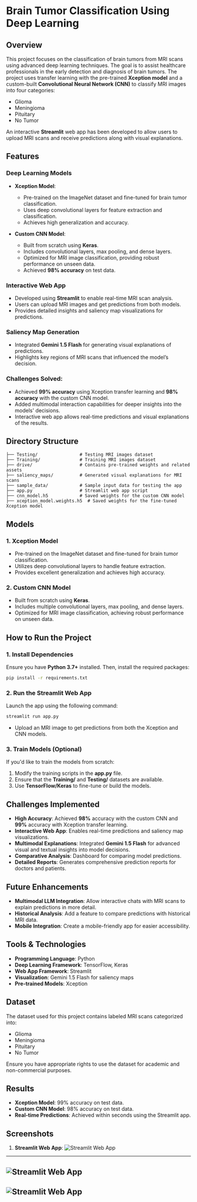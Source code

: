 # Brain Tumor Classification Using Deep Learning

## Overview
This project focuses on the classification of brain tumors from MRI scans using advanced deep learning techniques. The goal is to assist healthcare professionals in the early detection and diagnosis of brain tumors. The project uses transfer learning with the pre-trained **Xception model** and a custom-built **Convolutional Neural Network (CNN)** to classify MRI images into four categories:

- Glioma
- Meningioma
- Pituitary
- No Tumor

An interactive **Streamlit** web app has been developed to allow users to upload MRI scans and receive predictions along with visual explanations.

## Features

### Deep Learning Models
- **Xception Model**: 
  - Pre-trained on the ImageNet dataset and fine-tuned for brain tumor classification.
  - Uses deep convolutional layers for feature extraction and classification.
  - Achieves high generalization and accuracy.

- **Custom CNN Model**:
  - Built from scratch using **Keras**.
  - Includes convolutional layers, max pooling, and dense layers.
  - Optimized for MRI image classification, providing robust performance on unseen data.
  - Achieved **98% accuracy** on test data.

### Interactive Web App
- Developed using **Streamlit** to enable real-time MRI scan analysis.
- Users can upload MRI images and get predictions from both models.
- Provides detailed insights and saliency map visualizations for predictions.

### Saliency Map Generation
- Integrated **Gemini 1.5 Flash** for generating visual explanations of predictions.
- Highlights key regions of MRI scans that influenced the model’s decision.

### Challenges Solved:
- Achieved **99% accuracy** using Xception transfer learning and **98% accuracy** with the custom CNN model.
- Added multimodal interaction capabilities for deeper insights into the models' decisions.
- Interactive web app allows real-time predictions and visual explanations of the results.

## Directory Structure

```plaintext
├── Testing/                # Testing MRI images dataset  
├── Training/               # Training MRI images dataset  
├── drive/                  # Contains pre-trained weights and related assets  
├── saliency_maps/          # Generated visual explanations for MRI scans  
├── sample_data/            # Sample input data for testing the app  
├── app.py                  # Streamlit web app script  
├── cnn_model.h5            # Saved weights for the custom CNN model  
├── xception_model.weights.h5  # Saved weights for the fine-tuned Xception model  
```

## Models

### 1. Xception Model
- Pre-trained on the ImageNet dataset and fine-tuned for brain tumor classification.
- Utilizes deep convolutional layers to handle feature extraction.
- Provides excellent generalization and achieves high accuracy.

### 2. Custom CNN Model
- Built from scratch using **Keras**.
- Includes multiple convolutional layers, max pooling, and dense layers.
- Optimized for MRI image classification, achieving robust performance on unseen data.

## How to Run the Project

### 1. Install Dependencies
Ensure you have **Python 3.7+** installed. Then, install the required packages:

```bash
pip install -r requirements.txt
```

### 2. Run the Streamlit Web App
Launch the app using the following command:

```bash
streamlit run app.py
```

- Upload an MRI image to get predictions from both the Xception and CNN models.

### 3. Train Models (Optional)
If you'd like to train the models from scratch:
1. Modify the training scripts in the **app.py** file.
2. Ensure that the **Training/** and **Testing/** datasets are available.
3. Use **TensorFlow/Keras** to fine-tune or build the models.

## Challenges Implemented
- **High Accuracy**: Achieved **98%** accuracy with the custom CNN and **99%** accuracy with Xception transfer learning.
- **Interactive Web App**: Enables real-time predictions and saliency map visualizations.
- **Multimodal Explanations**: Integrated **Gemini 1.5 Flash** for advanced visual and textual insights into model decisions.
- **Comparative Analysis**: Dashboard for comparing model predictions.
- **Detailed Reports**: Generates comprehensive prediction reports for doctors and patients.

## Future Enhancements
- **Multimodal LLM Integration**: Allow interactive chats with MRI scans to explain predictions in more detail.
- **Historical Analysis**: Add a feature to compare predictions with historical MRI data.
- **Mobile Integration**: Create a mobile-friendly app for easier accessibility.

## Tools & Technologies
- **Programming Language**: Python
- **Deep Learning Framework**: TensorFlow, Keras
- **Web App Framework**: Streamlit
- **Visualization**: Gemini 1.5 Flash for saliency maps
- **Pre-trained Models**: Xception

## Dataset
The dataset used for this project contains labeled MRI scans categorized into:

- Glioma
- Meningioma
- Pituitary
- No Tumor

Ensure you have appropriate rights to use the dataset for academic and non-commercial purposes.

## Results
- **Xception Model**: 99% accuracy on test data.
- **Custom CNN Model**: 98% accuracy on test data.
- **Real-time Predictions**: Achieved within seconds using the Streamlit app.

## Screenshots
1. **Streamlit Web App**: 
 ![Streamlit Web App](images/1.png)
 ---
 ![Streamlit Web App](images/2.png)
 ---
 ![Streamlit Web App](images/3.png)
 ---
```